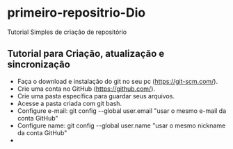 # primeiro-repositrio-Dio
Tutorial Simples de criação de repositório
## Tutorial para Criação, atualização e sincronização
 - Faça o download e instalação do git no seu pc (https://git-scm.com/).
 - Crie uma conta no GitHub (https://github.com/).
 - Crie uma pasta específica para guardar seus arquivos.
 - Acesse a pasta criada com git bash.
 - Configure e-mail: git config --global user.email "usar o mesmo e-mail da conta GitHub"
 - Configure name: git config --global user.name "usar o mesmo nickname da conta GitHub"
 - 
